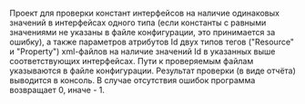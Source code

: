 Проект для проверки констант интерфейсов на наличие одинаковых значений в интерфейсах одного типа (если константы с равными значениями не указаны в файле конфигурации, это принимается за ошибку), а также параметров атрибутов Id двух типов тегов ("Resource" и "Property") xml-файлов на наличие значений Id в указанных выше соответствующих интерфейсах.
Пути к проверяемым файлам указываются в файле конфигурации.
Результат проверки (в виде отчёта) выводится  в консоль. В случае отсутствия ошибок программа возвращает 0, иначе - 1.
